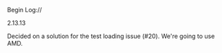 Begin Log://

2.13.13

Decided on a solution for the test loading issue (#20). We're going to use AMD.
